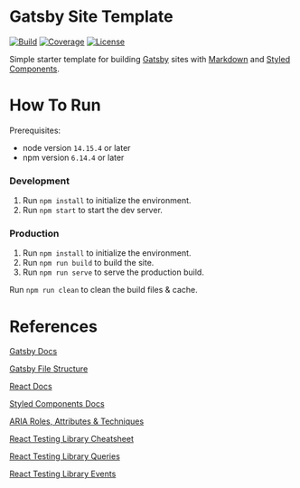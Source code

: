# Gatsby Site Template
[![Build](https://img.shields.io/github/workflow/status/tomdewildt/gatsby-site-template/ci/master)](https://github.com/tomdewildt/gatsby-site-template/actions?query=workflow%3Aci)
[![Coverage](https://img.shields.io/codecov/c/gh/tomdewildt/gatsby-site-template)](https://codecov.io/gh/tomdewildt/gatsby-site-template)
[![License](https://img.shields.io/github/license/tomdewildt/gatsby-site-template)](https://github.com/tomdewildt/gatsby-site-template/blob/master/LICENSE)

Simple starter template for building [Gatsby](https://www.gatsbyjs.com/) sites with [Markdown](https://daringfireball.net/projects/markdown/) and [Styled Components](https://styled-components.com/).

# How To Run

Prerequisites:
* node version ```14.15.4``` or later
* npm version ```6.14.4``` or later

### Development

1. Run ```npm install``` to initialize the environment.
2. Run ```npm start``` to start the dev server.

### Production

1. Run ```npm install``` to initialize the environment.
2. Run ```npm run build``` to build the site.
3. Run ```npm run serve``` to serve the production build.

Run ```npm run clean``` to clean the build files & cache.

# References

[Gatsby Docs](https://www.gatsbyjs.org/docs/)

[Gatsby File Structure](https://medium.com/@thenyaobin/exploring-the-project-structure-of-gatsby-3c71a06208b0)

[React Docs](https://reactjs.org/docs/)

[Styled Components Docs](https://styled-components.com/docs)

[ARIA Roles, Attributes & Techniques](https://developer.mozilla.org/en-US/docs/Web/Accessibility/ARIA/ARIA_Techniques)

[React Testing Library Cheatsheet](https://testing-library.com/docs/react-testing-library/cheatsheet)

[React Testing Library Queries](https://testing-library.com/docs/dom-testing-library/api-queries)

[React Testing Library Events](https://testing-library.com/docs/dom-testing-library/api-events)

